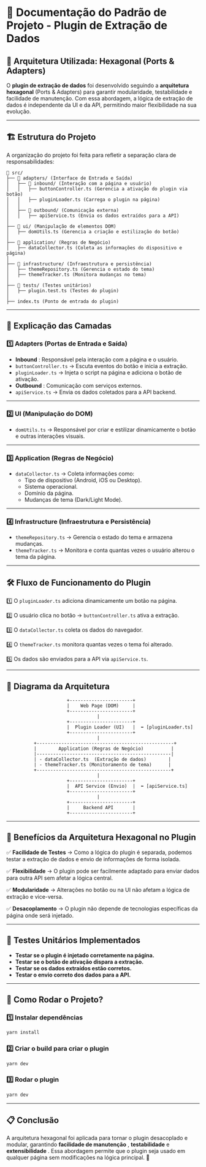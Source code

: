 # 📖 Documentação do Padrão de Projeto - Plugin de Extração de Dados

## 📌 Arquitetura Utilizada: Hexagonal (Ports & Adapters)

O **plugin de extração de dados** foi desenvolvido seguindo a **arquitetura hexagonal** (Ports & Adapters) para garantir modularidade, testabilidade e facilidade de manutenção. Com essa abordagem, a lógica de extração de dados é independente da UI e da API, permitindo maior flexibilidade na sua evolução.

---

## 🏗 Estrutura do Projeto

A organização do projeto foi feita para refletir a separação clara de responsabilidades:

```
📂 src/
├── 📂 adapters/ (Interface de Entrada e Saída)
│   ├── 📂 inbound/ (Interação com a página e usuário)
│   │   ├── buttonController.ts (Gerencia a ativação do plugin via botão)
│   │   ├── pluginLoader.ts (Carrega o plugin na página)
│   │
│   ├── 📂 outbound/ (Comunicação externa)
│   │   ├── apiService.ts (Envia os dados extraídos para a API)
│
├── 📂 ui/ (Manipulação de elementos DOM)
│   ├── domUtils.ts (Gerencia a criação e estilização do botão)
│
├── 📂 application/ (Regras de Negócio)
│   ├── dataCollector.ts (Coleta as informações do dispositivo e página)
│
├── 📂 infrastructure/ (Infraestrutura e persistência)
│   ├── themeRepository.ts (Gerencia o estado do tema)
│   ├── themeTracker.ts (Monitora mudanças no tema)
│
├── 📂 tests/ (Testes unitários)
│   ├── plugin.test.ts (Testes do plugin)
│
├── index.ts (Ponto de entrada do plugin)
```

---

## 🎯 Explicação das Camadas

### 1️⃣ **Adapters (Portas de Entrada e Saída)**

* **Inbound** : Responsável pela interação com a página e o usuário.
* `buttonController.ts` → Escuta eventos do botão e inicia a extração.
* `pluginLoader.ts` → Injeta o script na página e adiciona o botão de ativação.
* **Outbound** : Comunicação com serviços externos.
* `apiService.ts` → Envia os dados coletados para a API backend.

---

### 2️⃣ **UI (Manipulação do DOM)**

* `domUtils.ts` → Responsável por criar e estilizar dinamicamente o botão e outras interações visuais.

---

### 3️⃣ **Application (Regras de Negócio)**

* `dataCollector.ts` → Coleta informações como:
  * Tipo de dispositivo (Android, iOS ou Desktop).
  * Sistema operacional.
  * Domínio da página.
  * Mudanças de tema (Dark/Light Mode).

---

### 4️⃣ **Infrastructure (Infraestrutura e Persistência)**

* `themeRepository.ts` → Gerencia o estado do tema e armazena mudanças.
* `themeTracker.ts` → Monitora e conta quantas vezes o usuário alterou o tema da página.

---

## 🛠 Fluxo de Funcionamento do Plugin

1️⃣ O `pluginLoader.ts` adiciona dinamicamente um botão na página.

2️⃣ O usuário clica no botão → `buttonController.ts` ativa a extração.

3️⃣ O `dataCollector.ts` coleta os dados do navegador.

4️⃣ O `themeTracker.ts` monitora quantas vezes o tema foi alterado.

5️⃣ Os dados são enviados para a API via `apiService.ts`.

---

## 📌 Diagrama da Arquitetura

```plaintext
                      +-----------------------+
                      |    Web Page (DOM)     |
                      +-----------------------+
                                 |
                      +-----------------------+
                      |  Plugin Loader (UI)   |  ⬅ [pluginLoader.ts]
                      +-----------------------+
                                 |
          +--------------------------------------------------+
          |        Application (Regras de Negócio)          |
          |-------------------------------------------------|
          | - dataCollector.ts  (Extração de dados)        |
          | - themeTracker.ts (Monitoramento de tema)      |
          +-------------------------------------------------+
                                 |
                      +-----------------------+
                      |  API Service (Envio)  |  ⬅ [apiService.ts]
                      +-----------------------+
                                 |
                      +-----------------------+
                      |     Backend API       |
                      +-----------------------+
```

---

## 📌 Benefícios da Arquitetura Hexagonal no Plugin

✅ **Facilidade de Testes** → Como a lógica do plugin é separada, podemos testar a extração de dados e envio de informações de forma isolada.

✅ **Flexibilidade** → O plugin pode ser facilmente adaptado para enviar dados para outra API sem afetar a lógica central.

✅ **Modularidade** → Alterações no botão ou na UI não afetam a lógica de extração e vice-versa.

✅ **Desacoplamento** → O plugin não depende de tecnologias específicas da página onde será injetado.

---

## 🧪 Testes Unitários Implementados

* **Testar se o plugin é injetado corretamente na página.**
* **Testar se o botão de ativação dispara a extração.**
* **Testar se os dados extraídos estão corretos.**
* **Testar o envio correto dos dados para a API.**

---

## 🚀 Como Rodar o Projeto?

### **1️⃣ Instalar dependências**

```sh
yarn install
```

### **2️⃣ Criar o build para criar o plugin**

```sh
yarn dev
```

### **3️⃣ Rodar o plugin**

```sh
yarn dev
```

---

## 📋 Conclusão

A arquitetura hexagonal foi aplicada para tornar o plugin desacoplado e modular, garantindo  **facilidade de manutenção** , **testabilidade** e  **extensibilidade** . Essa abordagem permite que o plugin seja usado em qualquer página sem modificações na lógica principal. 🚀
